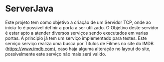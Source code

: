 # ServerJava
Este projeto tem como objetivo a criação de um Servidor TCP, onde ao inicia-lo é possivel definir a porta a ser utilizado.  O Objetivo deste servidor é estar apto a atender diversos serviços sendo executados em varias portas. A principio já tem um serviço implementado para testes. Este serviço serviço realiza uma busca por Titulos de Filmes no site do IMDB (https://www.imdb.com), caso haja alguma alteração no layout do site, possivelmente este serviço não mais será valido.
